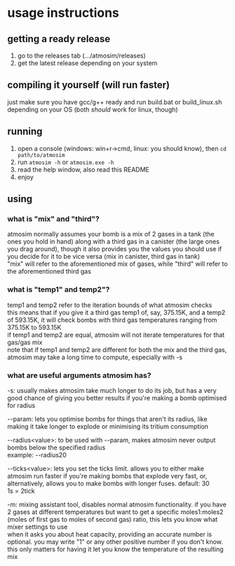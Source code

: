 # usage instructions

## getting a ready release

1. go to the releases tab (.../atmosim/releases)
2. get the latest release depending on your system

## compiling it yourself (will run faster)

just make sure you have gcc/g++ ready and run build.bat or build_linux.sh depending on your OS (both *should* work for linux, though)

## running

1. open a console (windows: win+r->cmd, linux: you should know), then `cd path/to/atmosim`
2. run `atmosim -h` or `atmosim.exe -h`
3. read the help window, also read this README
4. enjoy

## using

### what is "mix" and "third"?

atmosim normally assumes your bomb is a mix of 2 gases in a tank (the ones you hold in hand) along with a third gas in a canister (the large ones you drag around), though it also provides you the values you should use if you decide for it to be vice versa (mix in canister, third gas in tank)<br>
"mix" will refer to the aforementioned mix of gases, while "third" will refer to the aforementioned third gas

### what is "temp1" and temp2"?

temp1 and temp2 refer to the iteration bounds of what atmosim checks<br>
this means that if you give it a third gas temp1 of, say, 375.15K, and a temp2 of 593.15K, it will check bombs with third gas temperatures ranging from 375.15K to 593.15K<br>
if temp1 and temp2 are equal, atmosim will not iterate temperatures for that gas/gas mix<br>
note that if temp1 and temp2 are different for both the mix and the third gas, atmosim may take a long time to compute, especially with -s

### what are useful arguments atmosim has?

-s: usually makes atmosim take much longer to do its job, but has a very good chance of giving you better results if you're making a bomb optimised for radius

--param: lets you optimise bombs for things that aren't its radius, like making it take longer to explode or minimising its tritium consumption

--radius\<value>: to be used with --param, makes atmosim never output bombs below the specified radius<br>
example: --radius20

--ticks\<value>: lets you set the ticks limit. allows you to either make atmosim run faster if you're making bombs that explode very fast, or, alternatively, allows you to make bombs with longer fuses. default: 30<br>
1s = 2tick

-m: mixing assistant tool, disables normal atmosim functionality. if you have 2 gases at different temperatures but want to get a specific moles1:moles2 (moles of first gas to moles of second gas) ratio, this lets you know what mixer settings to use<br>
when it asks you about heat capacity, providing an accurate number is optional. you may write "1" or any other positive number if you don't know. this only matters for having it let you know the temperature of the resulting mix
